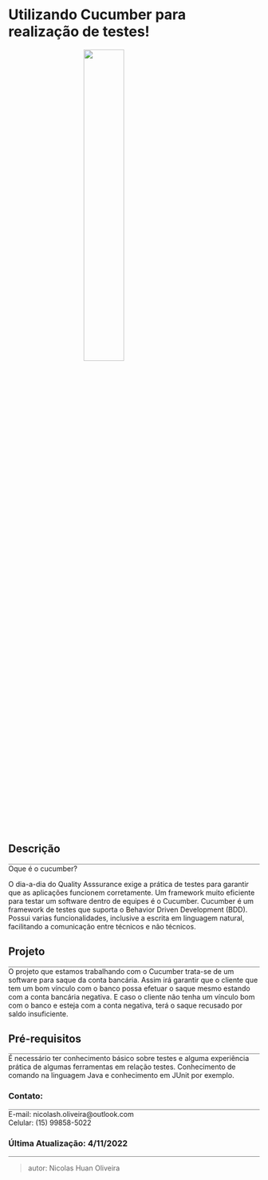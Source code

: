 <h1> Utilizando Cucumber para realização de testes!</h1>
<img src="https://3.bp.blogspot.com/-OnVvuYqDF20/Wd6pYixFIHI/AAAAAAAACf0/to8nw-rvWsQ1ZnsakwS1XzrM1BALFBkfQCLcBGAs/s640/cucumber%2Bjava.PNG" style="width:40%;margin-left:30%;margin-right:30%"></img>

<body>
<h2> Descrição </h2>
<div style="border-bottom: 1px solid grey"></div>
<h>Oque é o cucumber?</h>
<p>O dia-a-dia do Quality Asssurance exige a prática de testes para garantir que as aplicações funcionem corretamente. Um framework muito eficiente para testar um software dentro de equipes é o Cucumber. Cucumber é um framework de testes que suporta o Behavior Driven Development (BDD). Possui varias funcionalidades, inclusive a escrita em linguagem natural, facilitando a comunicação entre técnicos e não técnicos.</p>

<h2> Projeto </h2>
<div style="border-bottom: 1px solid grey"></div>
<span>
O projeto que estamos trabalhando com o Cucumber trata-se de um software para saque da conta bancária. Assim irá garantir que o cliente que tem um bom vínculo com o banco possa efetuar o saque mesmo estando com a conta bancária negativa. E caso o cliente não tenha um vínculo bom com o banco e esteja com a conta negativa, terá o saque recusado por saldo insuficiente.
</span>

 
<h2>Pré-requisitos</h2>
<div style="border-bottom: 1px solid grey"></div>
<span>É necessário ter conhecimento básico sobre testes e alguma experiência prática de algumas ferramentas em relação testes. Conhecimento de comando na linguagem Java e conhecimento em JUnit por exemplo.</span>

<h3>Contato:</h3>
<div style="border-bottom: 1px solid grey"></div>
<span>E-mail: nicolash.oliveira@outlook.com</span><br>
<span>Celular: (15) 99858-5022 </span>

</body>
<footer>
 <h3> Última Atualização: 4/11/2022 </h3>
<div style="border-bottom: 1px solid grey"></div>
</footer>
 

 >autor: Nicolas Huan Oliveira
